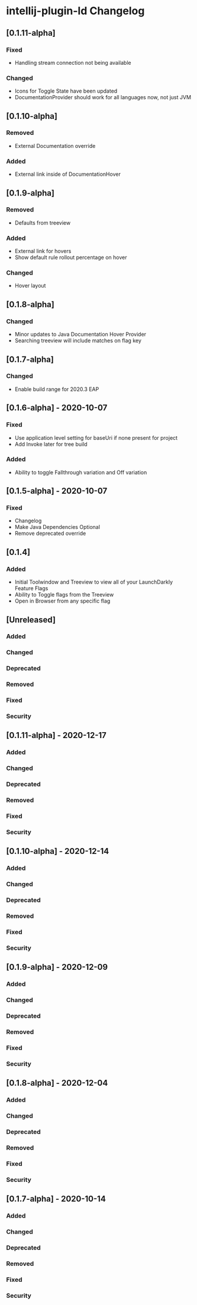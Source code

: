 <!-- Keep a Changelog guide -> https://keepachangelog.com -->

# intellij-plugin-ld Changelog

## [0.1.11-alpha]
### Fixed
- Handling stream connection not being available

### Changed
- Icons for Toggle State have been updated
- DocumentationProvider should work for all languages now, not just JVM

## [0.1.10-alpha]
### Removed
- External Documentation override

### Added
- External link inside of DocumentationHover

## [0.1.9-alpha]
### Removed
- Defaults from treeview

### Added
- External link for hovers
- Show default rule rollout percentage on hover

### Changed
- Hover layout

## [0.1.8-alpha]
### Changed
- Minor updates to Java Documentation Hover Provider
- Searching treeview will include matches on flag key

## [0.1.7-alpha]
### Changed
- Enable build range for 2020.3 EAP

## [0.1.6-alpha] - 2020-10-07
### Fixed
- Use application level setting for baseUri if none present for project
- Add Invoke later for tree build

### Added
- Ability to toggle Fallthrough variation and Off variation

## [0.1.5-alpha] - 2020-10-07
### Fixed
- Changelog
- Make Java Dependencies Optional
- Remove deprecated override

## [0.1.4]
### Added
- Initial Toolwindow and Treeview to view all of your LaunchDarkly Feature Flags
- Ability to Toggle flags from the Treeview
- Open in Browser from any specific flag

## [Unreleased] 
### Added

### Changed

### Deprecated

### Removed

### Fixed

### Security
## [0.1.11-alpha] - 2020-12-17
### Added

### Changed

### Deprecated

### Removed

### Fixed

### Security
## [0.1.10-alpha] - 2020-12-14
### Added

### Changed

### Deprecated

### Removed

### Fixed

### Security
## [0.1.9-alpha] - 2020-12-09
### Added

### Changed

### Deprecated

### Removed

### Fixed

### Security
## [0.1.8-alpha] - 2020-12-04
### Added

### Changed

### Deprecated

### Removed

### Fixed

### Security
## [0.1.7-alpha] - 2020-10-14
### Added

### Changed

### Deprecated

### Removed

### Fixed

### Security
